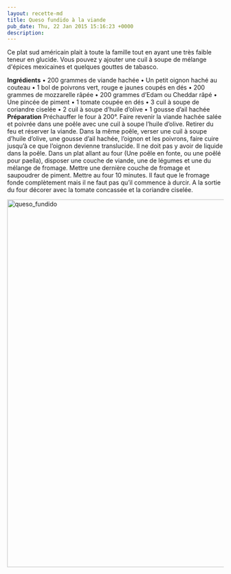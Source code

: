 ```yaml
---
layout: recette-md
title: Queso fundido à la viande
pub_date: Thu, 22 Jan 2015 15:16:23 +0000
description: 
---
```

Ce plat sud américain plait à toute la famille tout en ayant une très faible teneur en glucide. Vous pouvez y ajouter une cuil à soupe de mélange d'épices mexicaines et quelques gouttes de tabasco.

<strong>Ingrédients</strong>
• 200 grammes de viande hachée
• Un petit oignon haché au couteau
• 1 bol de poivrons vert, rouge e jaunes coupés en dés
• 200 grammes de mozzarelle râpée
• 200 grammes d’Edam ou Cheddar râpé
• Une pincée de piment
• 1 tomate coupée en dés
• 3 cuil à soupe de coriandre ciselée
• 2 cuil à soupe d’huile d’olive
• 1 gousse d’ail hachée
<strong>Préparation</strong>
Préchauffer le four à 200°.
Faire revenir la viande hachée salée et poivrée dans une poêle avec une cuil à soupe l’huile d’olive. Retirer du feu et réserver la viande.
Dans la même poêle, verser une cuil à soupe d’huile d’olive, une gousse d’ail hachée, l’oignon et les poivrons, faire cuire jusqu’à ce que l’oignon devienne translucide. Il ne doit pas y avoir de liquide dans la poêle.
Dans un plat allant au four (Une poêle en fonte, ou une poêlé pour paella), disposer une couche de viande, une de légumes et une du mélange de fromage.
Mettre une dernière couche de fromage et saupoudrer de piment.
Mettre au four 10 minutes. Il faut que le fromage fonde complètement mais il ne faut pas qu’il commence à durcir.
A la sortie du four décorer avec la tomate concassée et la coriandre ciselée.

<a href="http://ketorama.ma/wp-content/uploads/queso_fundido.jpg"><img class="aligncenter size-full wp-image-237" src="http://ketorama.ma/wp-content/uploads/queso_fundido.jpg" alt="queso_fundido" width="900" height="855" /></a>
